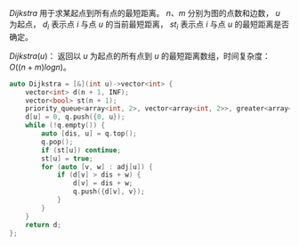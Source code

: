 $Dijkstra$ 用于求某起点到所有点的最短距离。 $n、m$ 分别为图的点数和边数， $u$ 为起点， $d_i$ 表示点 $i$ 与点 $u$ 的当前最短距离， $st_i$ 表示点 $i$ 与点 $u$ 的最短距离是否确定。

$Dijkstra(u)$： 返回以 $u$ 为起点的所有点到 $u$ 的最短距离数组，时间复杂度： $O((n+m)logn)$。

```c++
auto Dijkstra = [&](int u)->vector<int> {
    vector<int> d(n + 1, INF);
    vector<bool> st(n + 1);
    priority_queue<array<int, 2>, vector<array<int, 2>>, greater<array<int, 2>>> q; 
    d[u] = 0, q.push({0, u});
    while (!q.empty()) {
        auto [dis, u] = q.top(); 
        q.pop();
        if (st[u]) continue;
        st[u] = true;
        for (auto [v, w] : adj[u]) {
            if (d[v] > dis + w) {
                d[v] = dis + w;
                q.push({d[v], v});
            }
        }
    }
    return d;
};
```

